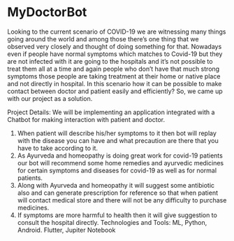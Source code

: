# MyDoctorBot

Looking to the current scenario of COVID-19 we are witnessing many things going around the world and among those there’s one thing that we observed very closely and thought of doing something for that. 
Nowadays even if people have normal symptoms which matches to Covid-19 but they are not infected with it are going to the hospitals and it’s not possible to treat them all at a time and again people who don’t have that much strong symptoms those people are taking treatment at their home or native place and not directly in hospital. In this scenario how it can be possible to make contact between doctor and patient easily and efficiently? 
So, we came up with our project as a solution.

Project Details:
We will be implementing an application integrated with a Chatbot for making interaction with patient and doctor.
1.	When patient will describe his/her symptoms to it then bot will replay with the disease you can have and what precaution are there that you have to take according to it.
2.	As Ayurveda and homeopathy is doing great work for covid-19 patients our bot will recommend some home remedies and ayurvedic medicines for certain symptoms and diseases for covid-19 as well as for normal patients.
3.	Along with Ayurveda and homeopathy it will suggest some antibiotic also and can generate prescription for reference so that when patient will contact medical store and there will not be any difficulty to purchase medicines. 
4.	If symptoms are more harmful to health then it will give suggestion to consult the hospital directly.
Technologies and Tools:
ML, Python, Android.
Flutter, Jupiter Notebook
